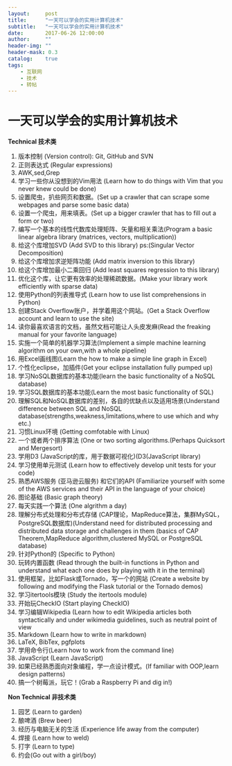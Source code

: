 ```yaml
---
layout:     post
title:      "一天可以学会的实用计算机技术"
subtitle:   "一天可以学会的实用计算机技术"
date:       2017-06-26 12:00:00
author:     ""
header-img: ""
header-mask: 0.3
catalog:    true
tags:
    - 互联网
    - 技术
    - 转帖
---
```





# 一天可以学会的实用计算机技术
**Technical 技术类**

1. 版本控制 (Version control): Git, GitHub and SVN
2. 正则表达式 (Regular expressions) 
3. AWK,sed,Grep 
4. 学习一些你从没想到的Vim用法 (Learn how to do things with Vim that you never knew could be done)
5. 设置爬虫，扒些网页和数据。(Set up a crawler that can scrape some webpages and parse some basic data)
6. 设置一个爬虫，用来填表。(Set up a bigger crawler that has to fill out a form or two)
7. 编写一个基本的线性代数库处理矩阵、矢量和相关乘法(Program a basic linear algebra library (matrices, vectors, multiplication))
8. 给这个库增加SVD (Add SVD to this library) ps:(Singular Vector Decomposition)
9. 给这个库增加求逆矩阵功能 (Add matrix inversion to this library)
10. 给这个库增加最小二乘回归 (Add least squares regression to this library)
11. 优化这个库，让它更有效率的处理稀疏数据。(Make your library work efficiently with sparse data)
12. 使用Python的列表推导式 (Learn how to use list comprehensions in Python)
13.  创建Stack Overflow账户，并学着用这个网站。(Get a Stack Overflow account and learn to use the site)
14. 读你最喜欢语言的文档，虽然文档可能让人头皮发麻(Read the freaking manual for your favorite language)
15. 实施一个简单的机器学习算法(Implement a simple machine learning algorithm on your own,with a whole pipeline)
16. 用Excel画线图(Learn the how to make a simple line graph in Excel)
17. 个性化eclipse，加插件(Get your eclipse installation fully pumped up)
18. 学习NoSQL数据库的基本功能(learn the basic functionality of a NoSQL database)
19. 学习SQL数据库的基本功能(Learn the most basic functionality of SQL)
20. 理解SQL和NoSQL数据库的差别，各自的优缺点以及适用场景(Understand difference between SQL and NoSQL database(strengths,weakness,limitations,where to use which and why etc.)
21. 习惯Linux环境 (Getting comfotable with Linux)
22. 一个或者两个排序算法 (One or two sorting algorithms.(Perhaps Quicksort and Mergesort)
23. 学用D3 (JavaScript的库，用于数据可视化)(D3(JavaScript library)
24. 学习使用单元测试 (Learn how to effectively develop unit tests for your code)
25. 熟悉AWS服务 (亚马逊云服务) 和它们的API (Familiarize yourself with some of the AWS services and their API in the language of your choice)
26. 图论基础 (Basic graph theory)
27. 每天实践一个算法 (One algrithm a day)
28. 理解分布式处理和分布式存储 (CAP理论，MapReduce算法，集群MySQL，PostgreSQL数据库)(Understand need for distributed processing and distributed data storage and challenges in them (basics of CAP Theorem,MapReduce algorithm,clustered MySQL or PostgreSQL database)
29. 针对Python的 (Specific to Python)
30. 玩转内置函数 (Read through the built-in functions in Python and understand what each one does by playing with it in the terminal)
31. 使用框架，比如Flask或Tornado，写一个的网站 (Create a website by following and modifying the Flask tutorial or the Tornado demos)
32. 学习itertools模块 (Study the itertools module)
33. 开始玩CheckIO (Start playing CheckIO)
34. 学习编辑Wikipedia (Learn how to edit Wikipedia articles both syntactically and under wikimedia guidelines, such as neutral point of view
35. Markdown (Learn how to write in markdown)
36. LaTeX, BibTex, pgfplots
37. 学用命令行(Learn how to work from the command line)
38. JavaScript (Learn JavaScript)
39. 如果已经熟悉面向对象编程，学一点设计模式。(If familiar with OOP,learn design patterns)
40. 搞一个树莓派，玩它！(Grab a Raspberry Pi and dig in!)

**Non Technical 非技术类**

1. 园艺 (Learn to garden)
2. 酿啤酒 (Brew beer)
3. 经历与电脑无关的生活 (Experience life away from the computer)
4. 焊接 (Learn how to weld)
5. 打字 (Learn to type)
6. 约会(Go out with a girl/boy)
